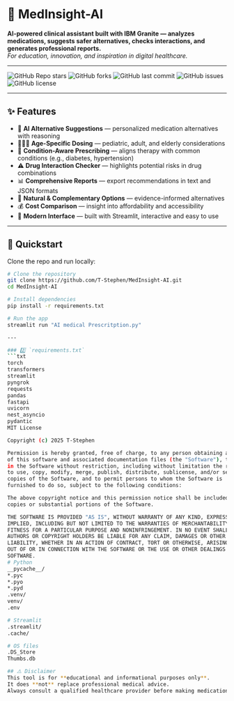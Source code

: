 # 🧬 MedInsight-AI  

**AI-powered clinical assistant built with IBM Granite — analyzes medications, suggests safer alternatives, checks interactions, and generates professional reports.**  
_For education, innovation, and inspiration in digital healthcare._  

---

![GitHub Repo stars](https://img.shields.io/github/stars/T-Stephen/MedInsight-AI?style=social)
![GitHub forks](https://img.shields.io/github/forks/T-Stephen/MedInsight-AI?style=social)
![GitHub last commit](https://img.shields.io/github/last-commit/T-Stephen/MedInsight-AI)
![GitHub issues](https://img.shields.io/github/issues/T-Stephen/MedInsight-AI)
![GitHub license](https://img.shields.io/github/license/T-Stephen/MedInsight-AI)

---

## ✨ Features  

- 🤖 **AI Alternative Suggestions** — personalized medication alternatives with reasoning  
- 👶👩👴 **Age-Specific Dosing** — pediatric, adult, and elderly considerations  
- 🏥 **Condition-Aware Prescribing** — aligns therapy with common conditions (e.g., diabetes, hypertension)  
- ⚠️ **Drug Interaction Checker** — highlights potential risks in drug combinations  
- 📊 **Comprehensive Reports** — export recommendations in text and JSON formats  
- 🌿 **Natural & Complementary Options** — evidence-informed alternatives  
- 💰 **Cost Comparison** — insight into affordability and accessibility  
- 🧰 **Modern Interface** — built with Streamlit, interactive and easy to use  

---

## 🚀 Quickstart  

Clone the repo and run locally:  

```bash
# Clone the repository
git clone https://github.com/T-Stephen/MedInsight-AI.git
cd MedInsight-AI

# Install dependencies
pip install -r requirements.txt

# Run the app
streamlit run "AI medical Prescritption.py"

---

### 2️⃣ `requirements.txt`
```txt
torch
transformers
streamlit
pyngrok
requests
pandas
fastapi
uvicorn
nest_asyncio
pydantic
MIT License

Copyright (c) 2025 T-Stephen

Permission is hereby granted, free of charge, to any person obtaining a copy
of this software and associated documentation files (the "Software"), to deal
in the Software without restriction, including without limitation the rights
to use, copy, modify, merge, publish, distribute, sublicense, and/or sell
copies of the Software, and to permit persons to whom the Software is
furnished to do so, subject to the following conditions:

The above copyright notice and this permission notice shall be included in all
copies or substantial portions of the Software.

THE SOFTWARE IS PROVIDED "AS IS", WITHOUT WARRANTY OF ANY KIND, EXPRESS OR
IMPLIED, INCLUDING BUT NOT LIMITED TO THE WARRANTIES OF MERCHANTABILITY,
FITNESS FOR A PARTICULAR PURPOSE AND NONINFRINGEMENT. IN NO EVENT SHALL THE
AUTHORS OR COPYRIGHT HOLDERS BE LIABLE FOR ANY CLAIM, DAMAGES OR OTHER
LIABILITY, WHETHER IN AN ACTION OF CONTRACT, TORT OR OTHERWISE, ARISING FROM,
OUT OF OR IN CONNECTION WITH THE SOFTWARE OR THE USE OR OTHER DEALINGS IN THE
SOFTWARE.
# Python
__pycache__/
*.pyc
*.pyo
*.pyd
.venv/
venv/
.env

# Streamlit
.streamlit/
.cache/

# OS files
.DS_Store
Thumbs.db

## ⚠️ Disclaimer   
This tool is for **educational and informational purposes only**.  
It does **not** replace professional medical advice.  
Always consult a qualified healthcare provider before making medication decisions.
